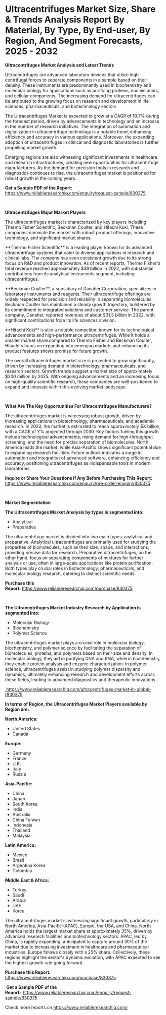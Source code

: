 <p><h1>Ultracentrifuges Market Size, Share & Trends Analysis Report By Material, By Type, By End-user, By Region, And Segment Forecasts, 2025 - 2032</h1></p><p><strong>Ultracentrifuges Market Analysis and Latest Trends</strong></p>
<p><p>Ultracentrifuges are advanced laboratory devices that utilize high centrifugal forces to separate components in a sample based on their density. These instruments are predominantly used in biochemistry and molecular biology for applications such as purifying proteins, nucleic acids, and cellular components. The increasing demand for ultracentrifuges can be attributed to the growing focus on research and development in life sciences, pharmaceuticals, and biotechnology sectors.</p><p>The Ultracentrifuges Market is expected to grow at a CAGR of 10.7% during the forecast period, driven by advancements in technology and an increase in the number of research initiatives. The integration of automation and digitalization in ultracentrifuge technology is a notable trend, enhancing efficiency and accuracy in various applications. Moreover, the expanding adoption of ultracentrifuges in clinical and diagnostic laboratories is further propelling market growth. </p><p>Emerging regions are also witnessing significant investments in healthcare and research infrastructures, creating new opportunities for ultracentrifuge manufacturers. As the demand for precision tools in research and diagnostics continues to rise, the ultracentrifuges market is positioned for robust growth in the coming years.</p></p>
<p><strong>Get a Sample PDF of the Report:&nbsp;</strong> <a href="https://www.reliableresearchiq.com/enquiry/request-sample/830375?utm_campaign=2926&utm_medium=2&utm_source=Github&utm_content=ia&utm_term=09042025&utm_id=ultracentrifuges">https://www.reliableresearchiq.com/enquiry/request-sample/830375</a></p>
<p>&nbsp;</p>
<p><strong>Ultracentrifuges Major Market Players</strong></p>
<p><p>The ultracentrifuges market is characterized by key players including Thermo Fisher Scientific, Beckman Coulter, and Hitachi Koki. These companies dominate the market with robust product offerings, innovative technology, and significant market shares.</p><p>**Thermo Fisher Scientific** is a leading player known for its advanced ultracentrifuge systems that cater to diverse applications in research and clinical labs. The company has seen consistent growth due to its strong focus on R&D and product innovation. As of recent reports, Thermo Fisher's total revenue reached approximately $39 billion in 2022, with substantial contributions from its analytical instruments segment, including ultracentrifuges.</p><p>**Beckman Coulter**, a subsidiary of Danaher Corporation, specializes in laboratory instruments and reagents. Their ultracentrifuge offerings are widely respected for precision and reliability in separating biomolecules. Beckman Coulter has maintained a steady growth trajectory, bolstered by its commitment to integrated solutions and customer service. The parent company, Danaher, reported revenues of about $31.5 billion in 2022, with significant contributions from its life sciences division.</p><p>**Hitachi Koki** is also a notable competitor, known for its technological advancements and high-performance ultracentrifuges. While it holds a smaller market share compared to Thermo Fisher and Beckman Coulter, Hitachi's focus on expanding into emerging markets and enhancing its product features shows promise for future growth.</p><p>The overall ultracentrifuges market size is projected to grow significantly, driven by increasing demand in biotechnology, pharmaceuticals, and research sectors. Growth trends suggest a market size of approximately $200 million by 2025. With ongoing advancements and an increasing focus on high-quality scientific research, these companies are well-positioned to expand and innovate within this evolving market landscape.</p></p>
<p>&nbsp;</p>
<p><strong>What Are The Key Opportunities For Ultracentrifuges Manufacturers?</strong></p>
<p><p>The ultracentrifuges market is witnessing robust growth, driven by increasing applications in biotechnology, pharmaceuticals, and academic research. In 2023, the market is estimated to reach approximately $X billion, with a CAGR of Y% projected through 2030. Key factors fueling this growth include technological advancements, rising demand for high-throughput screening, and the need for precise separation of biomolecules. North America leads the market, while Asia-Pacific shows significant potential due to expanding research facilities. Future outlook indicates a surge in automation and integration of advanced software, enhancing efficiency and accuracy, positioning ultracentrifuges as indispensable tools in modern laboratories.</p></p>
<p><strong>Inquire or Share Your Questions If Any Before Purchasing This Report:</strong> <a href="https://www.reliableresearchiq.com/enquiry/pre-order-enquiry/830375?utm_campaign=2926&utm_medium=2&utm_source=Github&utm_content=ia&utm_term=09042025&utm_id=ultracentrifuges">https://www.reliableresearchiq.com/enquiry/pre-order-enquiry/830375</a></p>
<p>&nbsp;</p>
<p><strong>Market Segmentation</strong></p>
<p><strong>The Ultracentrifuges Market Analysis by types is segmented into:</strong></p>
<p><ul><li>Analytical</li><li>Preparative</li></ul></p>
<p><p>The ultracentrifuge market is divided into two main types: analytical and preparative. Analytical ultracentrifuges are primarily used for studying the properties of biomolecules, such as their size, shape, and interactions, providing precise data for research. Preparative ultracentrifuges, on the other hand, focus on separating components of mixtures for further analysis or use, often in large-scale applications like protein purification. Both types play crucial roles in biotechnology, pharmaceuticals, and molecular biology research, catering to distinct scientific needs.</p></p>
<p><strong>Purchase this Report:&nbsp;</strong><a href="https://www.reliableresearchiq.com/purchase/830375?utm_campaign=2926&utm_medium=2&utm_source=Github&utm_content=ia&utm_term=09042025&utm_id=ultracentrifuges">https://www.reliableresearchiq.com/purchase/830375</a></p>
<p>&nbsp;</p>
<p><strong>The Ultracentrifuges Market Industry Research by Application is segmented into:</strong></p>
<p><ul><li>Molecular Biology</li><li>Biochemistry</li><li>Polymer Science</li></ul></p>
<p><p>The ultracentrifuges market plays a crucial role in molecular biology, biochemistry, and polymer science by facilitating the separation of biomolecules, proteins, and polymers based on their size and density. In molecular biology, they aid in purifying DNA and RNA, while in biochemistry, they enable protein analysis and enzyme characterization. In polymer science, ultracentrifuges assist in studying polymer dispersity and dynamics, ultimately enhancing research and development efforts across these fields, leading to advanced diagnostics and therapeutic innovations.</p></p>
<p><a href="https://www.reliableresearchiq.com/ultracentrifuges-market-in-global-r830375?utm_campaign=2926&utm_medium=2&utm_source=Github&utm_content=ia&utm_term=09042025&utm_id=ultracentrifuges">&nbsp;https://www.reliableresearchiq.com/ultracentrifuges-market-in-global-r830375</a></p>
<p><strong>In terms of Region, the Ultracentrifuges Market Players available by Region are:</strong></p>
<p>
    <p> <strong> North America: </strong>
        <ul>
            <li>United States</li>
            <li>Canada</li>
        </ul>
        </p> 
    <p> <strong> Europe: </strong>
        <ul>
            <li>Germany</li>
            <li>France</li>
            <li>U.K.</li>
            <li>Italy</li>
            <li>Russia</li>
        </ul>
        </p> 
    <p> <strong> Asia-Pacific: </strong>
        <ul>
            <li>China</li>
            <li>Japan</li>
            <li>South Korea</li>
            <li>India</li>
            <li>Australia</li>
            <li>China Taiwan</li>
            <li>Indonesia</li>
            <li>Thailand</li>
            <li>Malaysia</li>
        </ul>
        </p> 
    <p> <strong> Latin America: </strong>
        <ul>
            <li>Mexico</li>
            <li>Brazil</li>
            <li>Argentina Korea</li>
            <li>Colombia</li>
        </ul>
        </p> 
    <p> <strong> Middle East & Africa: </strong>
        <ul>
            <li>Turkey</li>
            <li>Saudi</li>
            <li>Arabia</li>
            <li>UAE</li>
            <li>Korea</li>
        </ul>
    </p>
    </p>
<p><p>The ultracentrifuges market is witnessing significant growth, particularly in North America, Asia-Pacific (APAC), Europe, the USA, and China. North America holds the largest market share at approximately 35%, driven by advanced research facilities and biotechnology sectors. APAC, led by China, is rapidly expanding, anticipated to capture around 30% of the market due to increasing investment in healthcare and pharmaceutical industries. Europe follows closely with a 25% share. Collectively, these regions highlight the sector's dynamic evolution, with APAC expected to see the highest growth rate going forward.</p></p>
<p><strong>Purchase this Report: </strong><a href="https://www.reliableresearchiq.com/purchase/830375?utm_campaign=2926&utm_medium=2&utm_source=Github&utm_content=ia&utm_term=09042025&utm_id=ultracentrifuges">https://www.reliableresearchiq.com/purchase/830375</a></p>
<p>&nbsp;<strong>Get a Sample PDF of the Report:&nbsp;&nbsp;</strong><a href="https://www.reliableresearchiq.com/enquiry/request-sample/830375?utm_campaign=2926&utm_medium=2&utm_source=Github&utm_content=ia&utm_term=09042025&utm_id=ultracentrifuges">https://www.reliableresearchiq.com/enquiry/request-sample/830375</a></p>
<p><strong></strong></p>
<p>Check more reports on <a href="https://www.reliableresearchiq.com/?utm_campaign=2926&utm_medium=2&utm_source=Github&utm_content=ia&utm_term=09042025&utm_id=ultracentrifuges">https://www.reliableresearchiq.com/</a></p>